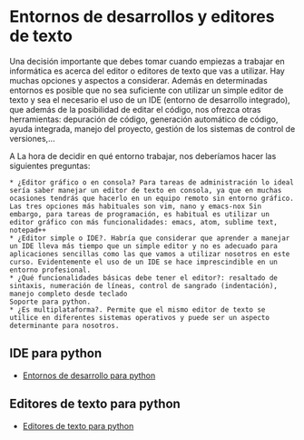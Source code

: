 # Entornos de desarrollos y editores de texto

Una decisión importante que debes tomar cuando empiezas a trabajar en informática es acerca del editor o editores de texto que vas a utilizar. Hay muchas opciones y aspectos a considerar. Además en determinadas entornos es posible que no sea suficiente con utilizar un simple editor de texto y sea el necesario el uso de un IDE (entorno de desarrollo integrado), que además de la posibilidad  de editar el código, nos ofrezca otras herramientas: depuración de código, generación automático de código, ayuda integrada, manejo del proyecto, gestión de los sistemas de control de versiones,...

A La hora de decidir en qué entorno trabajar, nos deberíamos hacer las siguientes preguntas:

    * ¿Editor gráfico o en consola? Para tareas de administración lo ideal sería saber manejar un editor de texto en consola, ya que en muchas ocasiones tendrás que hacerlo en un equipo remoto sin entorno gráfico. Las tres opciones más habituales son vim, nano y emacs-nox Sin embargo, para tareas de programación, es habitual es utilizar un editor gráfico con más funcionalidades: emacs, atom, sublime text, notepad++
    * ¿Editor simple o IDE?. Habría que considerar que aprender a manejar un IDE lleva más tiempo que un simple editor y no es adecuado para aplicaciones sencillas como las que vamos a utilizar nosotros en este curso. Evidentemente el uso de un IDE se hace imprescindible en un entorno profesional.
    * ¿Qué funcionalidades básicas debe tener el editor?: resaltado de sintaxis, numeración de líneas, control de sangrado (indentación), manejo completo desde teclado
    Soporte para python.
    * ¿Es multiplataforma?. Permite que el mismo editor de texto se utilice en diferentes sistemas operativos y puede ser un aspecto determinante para nosotros.

## IDE para python

* [Entornos de desarrollo para python](https://wiki.python.org/moin/IntegratedDevelopmentEnvironments)

## Editores de texto para python

* [Editores de texto para python](https://wiki.python.org/moin/PythonEditors)
